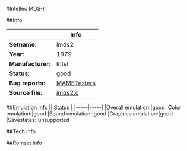 #Intellec MDS-II

##Info

||Info|
|-----|-----|
|**Setname:**|imds2
|**Year:**|1979
|**Manufacturer:**|Intel
|**Status:**|good
|**Bug reports:**|[MAMETesters](http://mametesters.org/view_all_set.php?type=1&temporary=y&search=imds2.c)
|**Source file:**|[imds2.c](https://github.com/mamedev/mame/blob/master/src/mess/drivers/imds2.c)

##Emulation info
|| Status |
|-----|-----|
|Overall emulation:|good
|Color emulation:|good
|Sound emulation:|good
|Graphics emulation:|good
|Savestates:|unsupported

##Tech info

##Romset info

<!--- START OF EDITED COMMENT DO NOT TOUCH TEXT ABOVE-->
